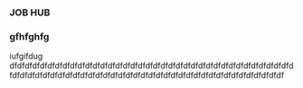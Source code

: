 ### JOB HUB

### gfhfghfg

iufgifdug dfdfdfdfdfdfdfdfdfdfdfdfdfdfdfdfdfdfdfdfdfdfdfdfdfdfdfdfdfdfdfdfdfdfdfdfdfdfdfdfdfdfdfdfdfdfdfdfdfdfdfdfdfdfdfdfdfdfdfdfdfdfdfdfdfdfdfdfdfdfdfdfdfdf
